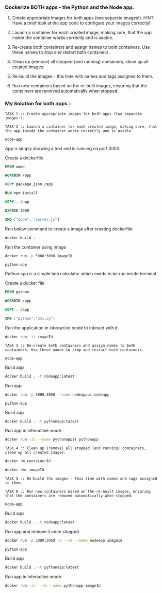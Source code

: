 ### Dockerize BOTH apps - the Python and the Node app.

1. Create appropriate images for both apps (two separate images!).
   HINT: Have a brief look at the app code to configure your images correctly!

2. Launch a container for each created image, making sure,
   that the app inside the container works correctly and is usable.

3. Re-create both containers and assign names to both containers.
   Use these names to stop and restart both containers.

4. Clean up (remove) all stopped (and running) containers,
   clean up all created images.

5. Re-build the images - this time with names and tags assigned to them.

6. Run new containers based on the re-built images, ensuring that the containers
   are removed automatically when stopped.

### My Solution for both apps ::

`TASK 1 :: Create appropriate images for both apps (two separate images!).`

`TASK 2 :: Launch a container for each created image, making sure, that the app inside the container works correctly and is usable.`

`node-app`

App is simply showing a text and is running on port 3000

Create a dockerfile

```dockerfile
FROM node

WORKDIR /app

COPY package.json /app

RUN npm install

COPY . /app

EXPOSE 3000

CMD ["node", "server.js"]
```

Run below command to create a image after creating dockerfile

```sh
docker build .
```

Run the container using image

```sh
docker run -p 3000:3000 imageId
```

`python-app`

Python app is a simple bmi calculator which needs to be run inside terminal

Create a docker file

```dockerfile
FROM python

WORKDIR /app

COPY . /app

CMD ["python","bmi.py"]
```

Run the application in interactive mode to interact with it.

```sh
docker run -it imageId
```

`TASK 3 :: Re-create both containers and assign names to both containers. Use these names to stop and restart both containers.`

`node-app`

Build app

```sh
docker build . -t nodeapp:latest
```

Run app

```sh
docker run -p 3000:3000 --name nodeappui nodeapp
```

`python-app`

Build app

```sh
docker build . -t pythonapp:latest
```

Run app in interactive mode

```sh
docker run -it --name pythonappit pythonapp
```

`TASK 4 :: Clean up (remove) all stopped (and running) containers, clean up all created images.`

```sh
docker rm containerId
```

```sh
docker rmi imageId
```

`TASK 5 :: Re-build the images - this time with names and tags assigned to them.`

`TASK 6 :: Run new containers based on the re-built images, ensuring that the containers are removed automatically when stopped.`

`node-app`

Build app

```sh
docker build . -t nodeapp:latest
```

Run app and remove it once stopped

```sh
docker run -p 3000:3000 -d --rm --name nodeapp imageId
```

`python-app`

Build app

```sh
docker build . -t pythonapp:latest
```

Run app in interactive mode

```sh
docker run -it --rm --name pythonapp imageId
```
